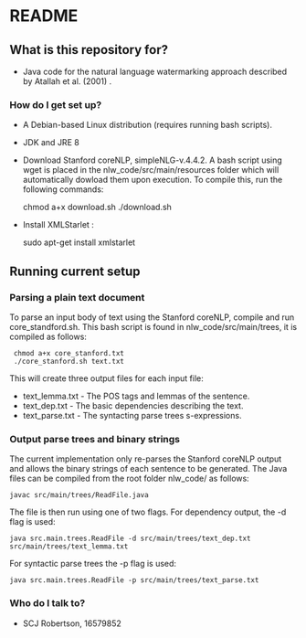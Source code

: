 # README #

## What is this repository for? ##

* Java code for the natural language watermarking approach described by Atallah et al. (2001) .

### How do I get set up? ###

* A Debian-based Linux distribution (requires running bash scripts).
* JDK and JRE 8
* Download Stanford coreNLP, simpleNLG-v.4.4.2. A bash script using wget is placed in the nlw_code/src/main/resources folder
which will automatically dowload them upon execution. To compile this, run the following commands:

    chmod a+x download.sh
    ./download.sh

* Install XMLStarlet : 

    sudo apt-get install xmlstarlet

## Running current setup ##

### Parsing a plain text document ###
To parse an input body of text using the Stanford coreNLP, compile and run core_standford.sh. This bash script is 
found in nlw_code/src/main/trees, it is compiled as follows:

     chmod a+x core_stanford.txt
     ./core_stanford.sh text.txt

This will create three output files for each input file:

* text_lemma.txt - The POS tags and lemmas of the sentence.
* text_dep.txt - The basic dependencies describing the text.
* text_parse.txt - The syntacting parse trees s-expressions.

### Output parse trees and binary strings ###
The current implementation only re-parses the Stanford coreNLP output and
allows the binary strings of each sentence to be generated. The Java files can be compiled
from the root folder nlw_code/ as follows:

    javac src/main/trees/ReadFile.java

The file is then run using one of two flags. For dependency output, the -d flag is used:

    java src.main.trees.ReadFile -d src/main/trees/text_dep.txt src/main/trees/text_lemma.txt

For syntactic parse trees the -p flag is used:

    java src.main.trees.ReadFile -p src/main/trees/text_parse.txt

### Who do I talk to? ###

* SCJ Robertson, 16579852